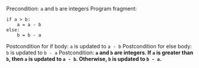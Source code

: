 Precondition: `a` and `b` are integers
Program fragment:
```
if a > b:
    a = a - b
else:
    b = b - a

```
Postcondition for if body: `a` is updated to `a - b`
Postcondition for else body: `b` is updated to `b - a`
Postcondition: **`a` and `b` are integers. If `a` is greater than `b`, then `a` is updated to `a - b`. Otherwise, `b` is updated to `b - a`.**